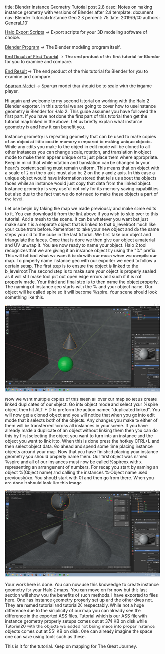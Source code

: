 title:      Blender Instance Geometry Tutorial post 2.8
desc:       Notes on making instance geometry with versions of Blender after 2.8
template:   document
nav:        Blender Tutorial>Instance Geo 2.8
percent:    75
date:       2019/9/30
authors:    General_101

[Halo Export Scripts](http://www.h2maps.net/Tools/PC/Export%20Scripts/Halo_Export.7z) -> Export scripts for your 3D modeling software of choice.

[Blender Program](https://www.blender.org/) -> The Blender modeling program itself.

[End Result of First Tutorial](https://mega.nz/#!NkUi1A5R!Vh53XXavIu2v2Eguu0y2bIR9NOZ0pK8vRoPUGKfuPZs) -> The end product of the first tutorial for Blender for you to examine and compare.

[End Result](https://mega.nz/#!w8FCzY6C!Zg12cGZP1Y_Y7J_jbUSaBGiulcC1AzkP5Phwh-Xk-fg) -> The end product of the this tutorial for Blender for you to examine and compare.

[Spartan Model](https://mega.nz/#!Fo0kRBwL!RHAZkPfnt0oTa0bmHO1Y_it1hltZqaG8wp0LIaz5aeg) -> Spartan model that should be to scale with the ingame player.

Hi again and welcome to my second tutorial on working with the Halo 2 Blender exporter. 
In this tutorial we are going to cover how to use instance geometry in Blender for Halo 2. This guide assumes you have followed the first part.
If you have not done the first part of this tutorial then get the tutorial map linked in the above. Let us briefly explain what instance geometry is and how it can benefit you.

Instance geometry is repeating geometry that can be used to make copies of an object at little cost in memory compared to making unique objects.
While any edits you make to the object in edit mode will be cloned to all other instances you can change scale, rotation, and translation in object mode to make them appear unique or to just place them where appropriate.
Keep in mind that while rotation and translation can be changed to your heart's content scaling must remain uniform. This means that on object with a scale of 2 on the x axis must also be 2 on the y and z axis.
In this case a unique object would have information stored that tells us about the objects faces while an instance would just copy that data from the linked object.
Instance geometry is very useful not only for its memory saving capabilities but also due to the fact that we do not need to make these objects a part of the level.

Let use begin by taking the map we made previously and make some edits to it. You can download it from the link above if you wish to skip over to this tutorial.
Add a mesh to the scene. It can be whatever you want but just make sure it is a separate object that is linked to that b_levelroot much like your cube from before. 
Remember to take your new object and do the same steps you did to the cube in the last tutorial. We first take our object and triangulate the faces. Once that is done we then give our object a material and UV unwrap it.
You are now ready to name your object. Halo 2 tool recognizes that we are giving it an instance object by using the "%" prefix. This will tell tool what we want it to do with our mesh when we compile our map.
To properly name instance geo with our exporter we need to follow a certain setup.
The first step is to ensure the object is linked to the b_levelroot
The second step is to make sure your object is properly sealed as it will still make tool put out open edge errors and such if it is not properly made.
Your third and final step is to then name the object properly. The naming of instance geo starts with the % and your object name. Our object will be called spire so it will become %spire.
Your scene should look something like this.

![](assets\2.8\2A.png)

Now we want multiple copies of this mesh all over our map so let us create linked duplicates of our object. Go into object mode and select your %spire object then hit ALT + D to preform the action named "duplicated linked". You will now get a cloned object and you will notice that when you go into edit mode that it selects both of the objects.
Any changes you make to either of them will be transferred across all instances in your scene. If you have already made a duplicate of an object without linking them then you can do this by first selecting the object you want to turn into an instance and the object you want to link it to.
When this is done press the hotkey CTRL+L and then select object data. Go ahead and spend some time placing instance objects around your map.
Now that you have finished placing your instance geometry you should properly name them. Our first object was named %spire and all of our instances must now be called %spirexx with x representing an arrangement of numbers.
For recap you start by naming an object %(Object name) and calling the instances %(Object name used previously)xx. You should start with 01 and then go from there.
When you are done it should look like this image.

![](assets\2.8\2B.png)

Your work here is done. You can now use this knowledge to create instance geometry for your Halo 2 maps. You can move on for now but this last section will show you the benefits of such methods. I have exported to files here.
One has instance geometry properly set up and the other does not. They are named tutorial and tutorial20 respectably. While not a huge difference due to the simplicity of our map you can already see the difference in the exported ASS files.
Tutorial which is our ASS file with instance geometry properly setups comes out at 374 KB on disk while Tutorial20 with the objects we added not being made into proper instance objects comes out at 551 KB on disk. One can already imagine the space one can save using tools such as these.

This is it for the tutorial. Keep on mapping for The Great Journey.